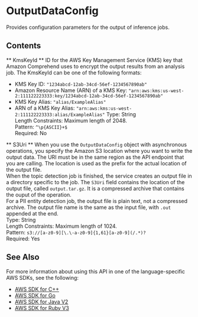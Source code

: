 # OutputDataConfig<a name="API_OutputDataConfig"></a>

Provides configuration parameters for the output of inference jobs\.



## Contents<a name="API_OutputDataConfig_Contents"></a>

 ** KmsKeyId **   <a name="comprehend-Type-OutputDataConfig-KmsKeyId"></a>
ID for the AWS Key Management Service \(KMS\) key that Amazon Comprehend uses to encrypt the output results from an analysis job\. The KmsKeyId can be one of the following formats:  
+ KMS Key ID: `"1234abcd-12ab-34cd-56ef-1234567890ab"` 
+ Amazon Resource Name \(ARN\) of a KMS Key: `"arn:aws:kms:us-west-2:111122223333:key/1234abcd-12ab-34cd-56ef-1234567890ab"` 
+ KMS Key Alias: `"alias/ExampleAlias"` 
+ ARN of a KMS Key Alias: `"arn:aws:kms:us-west-2:111122223333:alias/ExampleAlias"` 
Type: String  
Length Constraints: Maximum length of 2048\.  
Pattern: `^\p{ASCII}+$`   
Required: No

 ** S3Uri **   <a name="comprehend-Type-OutputDataConfig-S3Uri"></a>
When you use the `OutputDataConfig` object with asynchronous operations, you specify the Amazon S3 location where you want to write the output data\. The URI must be in the same region as the API endpoint that you are calling\. The location is used as the prefix for the actual location of the output file\.  
When the topic detection job is finished, the service creates an output file in a directory specific to the job\. The `S3Uri` field contains the location of the output file, called `output.tar.gz`\. It is a compressed archive that contains the ouput of the operation\.  
 For a PII entity detection job, the output file is plain text, not a compressed archive\. The output file name is the same as the input file, with `.out` appended at the end\.   
Type: String  
Length Constraints: Maximum length of 1024\.  
Pattern: `s3://[a-z0-9][\.\-a-z0-9]{1,61}[a-z0-9](/.*)?`   
Required: Yes

## See Also<a name="API_OutputDataConfig_SeeAlso"></a>

For more information about using this API in one of the language\-specific AWS SDKs, see the following:
+  [AWS SDK for C\+\+](https://docs.aws.amazon.com/goto/SdkForCpp/comprehend-2017-11-27/OutputDataConfig) 
+  [AWS SDK for Go](https://docs.aws.amazon.com/goto/SdkForGoV1/comprehend-2017-11-27/OutputDataConfig) 
+  [AWS SDK for Java V2](https://docs.aws.amazon.com/goto/SdkForJavaV2/comprehend-2017-11-27/OutputDataConfig) 
+  [AWS SDK for Ruby V3](https://docs.aws.amazon.com/goto/SdkForRubyV3/comprehend-2017-11-27/OutputDataConfig) 